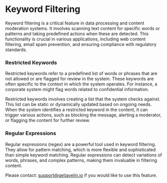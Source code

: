# Keyword Filtering
Keyword filtering is a critical feature in data processing and content moderation systems. It involves scanning text content for specific words or patterns and taking predefined actions when these are detected. This functionality is crucial in various applications, including web content filtering, email spam prevention, and ensuring compliance with regulatory standards.

### Restricted Keywords
Restricted keywords refer to a predefined list of words or phrases that are not allowed or are flagged for review in the system. These keywords are often specific to the context in which the system operates. For instance, a corporate system might flag words related to confidential information.

Restricted keywords involves creating a list that the system checks against. This list can be static or dynamically updated based on ongoing needs. When the system identifies a restricted keyword in the content, it can trigger various actions, such as blocking the message, alerting a moderator, or flagging the content for further review.

### Regular Expressions
Regular expressions (regex) are a powerful tool used in keyword filtering. They allow for pattern matching, which is more flexible and sophisticated than simple keyword matching. Regular expressions can detect variations of words, phrases, and complex patterns, making them invaluable in filtering content.

Please contact: support@getjavelin.io if you would like to use this feature. 